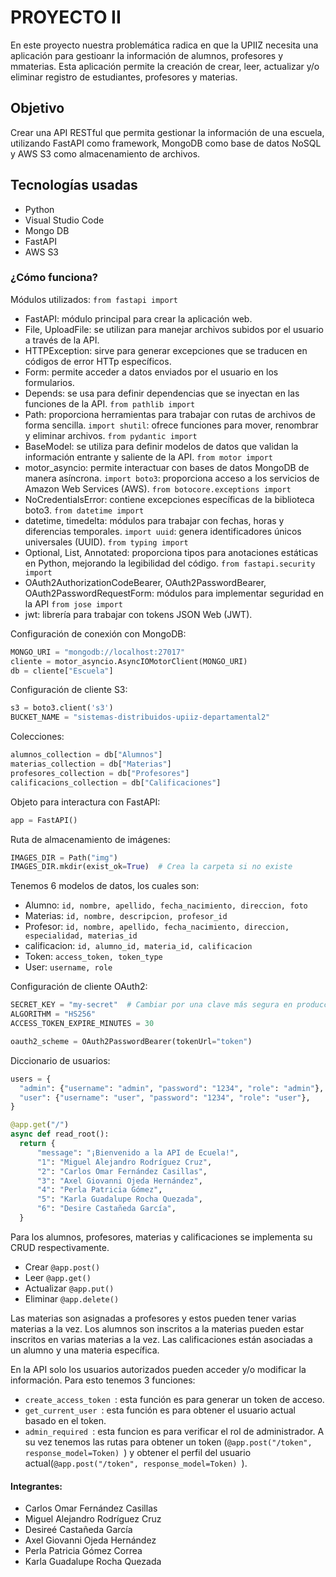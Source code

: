 # PROYECTO II 

En este proyecto nuestra problemática radica en que la UPIIZ necesita una aplicación para gestioanr la información de alumnos, profesores y mmaterias.
Esta aplicación permite la creación de crear, leer, actualizar y/o eliminar registro de estudiantes, profesores y materias.

## Objetivo
Crear una API RESTful que permita gestionar la información de una escuela, utilizando FastAPI como framework, MongoDB como base de datos NoSQL y AWS S3 como almacenamiento de archivos.


## Tecnologías usadas
- Python
- Visual Studio Code
- Mongo DB
- FastAPI
- AWS S3


### ¿Cómo funciona?
Módulos utilizados:
```from fastapi import ```
- FastAPI: módulo principal para crear la aplicación web. 
- File, UploadFile: se utilizan para manejar archivos subidos por el usuario a través de la API.
- HTTPException: sirve para generar excepciones que se traducen en códigos de error HTTp específicos.
- Form: permite acceder a datos enviados por el usuario en los formularios.
- Depends: se usa para definir dependencias que se inyectan en las funciones de la API.
```from pathlib import``` 
- Path: proporciona herramientas para trabajar con rutas de archivos de forma sencilla.
```import shutil```: ofrece funciones para mover, renombrar y eliminar archivos.
```from pydantic import```
- BaseModel: se utiliza para definir modelos de datos que validan la información entrante y saliente de la API.
```from motor import```
- motor_asyncio: permite interactuar con bases de datos MongoDB de manera asíncrona.
```import boto3```: proporciona acceso a los servicios de Amazon Web Services (AWS).
```from botocore.exceptions import```
- NoCredentialsError: contiene excepciones específicas de la biblioteca boto3.
```from datetime import```
- datetime, timedelta: módulos para trabajar con fechas, horas y diferencias temporales.
```import uuid```: genera identificadores únicos universales (UUID).
```from typing import```
- Optional, List, Annotated: proporciona tipos para anotaciones estáticas en Python, mejorando la legibilidad del código.
```from fastapi.security import```
- OAuth2AuthorizationCodeBearer, OAuth2PasswordBearer, OAuth2PasswordRequestForm: módulos para implementar seguridad en la API
```from jose import``` 
- jwt: librería para trabajar con tokens JSON Web (JWT).



Configuración de conexión con MongoDB:
  ```python
MONGO_URI = "mongodb://localhost:27017"
cliente = motor_asyncio.AsyncIOMotorClient(MONGO_URI)
db = cliente["Escuela"]  
  ```

Configuración de cliente S3:
  ```python
s3 = boto3.client('s3')
BUCKET_NAME = "sistemas-distribuidos-upiiz-departamental2"  
  ```

Colecciones:
  ```python
alumnos_collection = db["Alumnos"]
materias_collection = db["Materias"]
profesores_collection = db["Profesores"]
calificacions_collection = db["Calificaciones"]  
  ```

Objeto para interactura con FastAPI:
  ```python
app = FastAPI()  
  ```

Ruta de almacenamiento de imágenes:
  ```python
IMAGES_DIR = Path("img")
IMAGES_DIR.mkdir(exist_ok=True)  # Crea la carpeta si no existe  
  ```

Tenemos 6 modelos de datos, los cuales son:
- Alumno:  ```id, nombre, apellido, fecha_nacimiento, direccion, foto ```
- Materias:  ```id, nombre, descripcion, profesor_id ```
- Profesor:  ```id, nombre, apellido, fecha_nacimiento, direccion, especialidad, materias_id ```
- calificacion:  ```id, alumno_id, materia_id, calificacion ```
- Token:  ```access_token, token_type ```
- User:  ```username, role ```

Configuración de cliente OAuth2:
  ```python
SECRET_KEY = "my-secret"  # Cambiar por una clave más segura en producción
ALGORITHM = "HS256"
ACCESS_TOKEN_EXPIRE_MINUTES = 30

oauth2_scheme = OAuth2PasswordBearer(tokenUrl="token")  
  ```

Diccionario de usuarios:
  ```python
users = {
    "admin": {"username": "admin", "password": "1234", "role": "admin"},
    "user": {"username": "user", "password": "1234", "role": "user"},
}

@app.get("/")
async def read_root():
    return {
        "message": "¡Bienvenido a la API de Ecuela!",
        "1": "Miguel Alejandro Rodríguez Cruz",
        "2": "Carlos Omar Fernández Casillas",
        "3": "Axel Giovanni Ojeda Hernández",
        "4": "Perla Patricia Gómez",
        "5": "Karla Guadalupe Rocha Quezada",
        "6": "Desire Castañeda García",
    }  
  ```

Para los alumnos, profesores, materias y calificaciones se implementa su CRUD respectivamente.
- Crear  ```@app.post() ```
- Leer  ```@app.get() ```
- Actualizar  ```@app.put() ```
- Eliminar  ```@app.delete() ```

Las materias son asignadas a profesores y estos pueden tener varias materias a la vez.
Los alumnos son inscritos a la materias  pueden estar inscritos en varias materias a la vez.
Las calificaciones están asociadas a un alumno y una materia específica.

En la API solo los usuarios autorizados pueden acceder y/o modificar la información. Para esto tenemos 3 funciones:
- ```create_access_token ```: esta función es para generar un token de acceso.
- ```get_current_user ```: esta función es para obtener el usuario actual basado en el token.
- ```admin_required ```: esta funcion es para verificar el rol de administrador.
A su vez tenemos las rutas para obtener un token (```@app.post("/token", response_model=Token) ```) y obtener el perfil del usuario actual(```@app.post("/token", response_model=Token) ```).



#### Integrantes:
- Carlos Omar Fernández Casillas
- Miguel Alejandro Rodríguez Cruz
- Desireé Castañeda García
- Axel Giovanni Ojeda Hernández
- Perla Patricia Gómez Correa
- Karla Guadalupe Rocha Quezada
